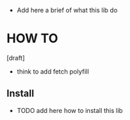 - Add here a brief of what this lib do

# HOW TO
[draft]
- think to add fetch polyfill

## Install
- TODO add here how to install this lib
